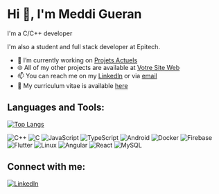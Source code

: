 # Hi 👋, I'm Meddi Gueran

I'm a C/C++ developer

I'm also a student and full stack developer at Epitech.

- 🔭 I’m currently working on [Projets Actuels](#)
- 🌐 All of my other projects are available at [Votre Site Web](#)
- 📫 You can reach me on my [LinkedIn](https://www.linkedin.com/in/meddi-gueran/) or via [email](mailto:meddi.gueran@epitech.eu)
- 📄 My curriculum vitae is available [here](#)

## Languages and Tools:

[![Top Langs](https://github-readme-stats.vercel.app/api/top-langs/?username=VotreNomUtilisateur&layout=compact&theme=dark)](https://github.com/anuraghazra/github-readme-stats)

![C++](https://img.shields.io/badge/C++-00599C?style=for-the-badge&logo=cplusplus&logoColor=white)
![C](https://img.shields.io/badge/C-00599C?style=for-the-badge&logo=c&logoColor=white)
![JavaScript](https://img.shields.io/badge/JavaScript-F7DF1E?style=for-the-badge&logo=javascript&logoColor=black)
![TypeScript](https://img.shields.io/badge/TypeScript-007ACC?style=for-the-badge&logo=typescript&logoColor=white)
![Android](https://img.shields.io/badge/Android-3DDC84?style=for-the-badge&logo=android&logoColor=white)
![Docker](https://img.shields.io/badge/Docker-2496ED?style=for-the-badge&logo=docker&logoColor=white)
![Firebase](https://img.shields.io/badge/Firebase-FFCA28?style=for-the-badge&logo=firebase&logoColor=black)
![Flutter](https://img.shields.io/badge/Flutter-02569B?style=for-the-badge&logo=flutter&logoColor=white)
![Linux](https://img.shields.io/badge/Linux-FCC624?style=for-the-badge&logo=linux&logoColor=black)
![Angular](https://img.shields.io/badge/Kubernetes-326CE5?style=for-the-badge&logo=kubernetes&logoColor=white)
![React](https://img.shields.io/badge/React-61DAFB?style=for-the-badge&logo=react&logoColor=black)
![MySQL](https://img.shields.io/badge/MySQL-4479A1?style=for-the-badge&logo=mysql&logoColor=white)

## Connect with me:

[![LinkedIn](https://img.shields.io/badge/LinkedIn-0A66C2?style=for-the-badge&logo=linkedin&logoColor=white)](https://www.linkedin.com/in/meddi-gueran/)
